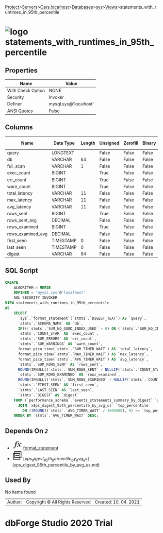 [Project](../../../../../startpage.md)>[Servers](../../../../Servers.md)>[Cars.localhost](../../../Cars.localhost.md)>[Databases](../../Databases.md)>[sys](../sys.md)>[Views](Views.md)>statements_with_runtimes_in_95th_percentile


# ![logo](../../../../../Images/view64.svg) statements_with_runtimes_in_95th_percentile


## <a name="#Properties"></a>Properties
|Name|Value|
|---|---|
|With Check Option|NONE|
|Security|Invoker|
|Definer|mysql.sys@'localhost'|
|ANSI Quotes|False|


## <a name="#Columns"></a>Columns
|Name|Data Type|Length|Unsigned|Zerofill|Binary|Not Null|
|---|---|---|---|---|---|---|
|query|LONGTEXT||False|False|False|False|
|db|VARCHAR|64|False|False|False|False|
|full_scan|VARCHAR|1|False|False|False|True|
|exec_count|BIGINT||True|False|False|True|
|err_count|BIGINT||True|False|False|True|
|warn_count|BIGINT||True|False|False|True|
|total_latency|VARCHAR|11|False|False|False|False|
|max_latency|VARCHAR|11|False|False|False|False|
|avg_latency|VARCHAR|11|False|False|False|False|
|rows_sent|BIGINT||True|False|False|True|
|rows_sent_avg|DECIMAL||False|False|False|True|
|rows_examined|BIGINT||True|False|False|True|
|rows_examined_avg|DECIMAL||False|False|False|True|
|first_seen|TIMESTAMP|0|False|False|False|True|
|last_seen|TIMESTAMP|0|False|False|False|True|
|digest|VARCHAR|64|False|False|False|False|

## <a name="#SqlScript"></a>SQL Script
```SQL
CREATE 
	ALGORITHM = MERGE
	DEFINER = 'mysql.sys'@'localhost'
	SQL SECURITY INVOKER
VIEW statements_with_runtimes_in_95th_percentile
AS
	SELECT
	  `sys`.`format_statement`(`stmts`.`DIGEST_TEXT`) AS `query`,
	  `stmts`.`SCHEMA_NAME` AS `db`,
	  IF(((`stmts`.`SUM_NO_GOOD_INDEX_USED` > 0) OR (`stmts`.`SUM_NO_INDEX_USED` > 0)), '*', '') AS `full_scan`,
	  `stmts`.`COUNT_STAR` AS `exec_count`,
	  `stmts`.`SUM_ERRORS` AS `err_count`,
	  `stmts`.`SUM_WARNINGS` AS `warn_count`,
	  format_pico_time(`stmts`.`SUM_TIMER_WAIT`) AS `total_latency`,
	  format_pico_time(`stmts`.`MAX_TIMER_WAIT`) AS `max_latency`,
	  format_pico_time(`stmts`.`AVG_TIMER_WAIT`) AS `avg_latency`,
	  `stmts`.`SUM_ROWS_SENT` AS `rows_sent`,
	  ROUND(IFNULL((`stmts`.`SUM_ROWS_SENT` / NULLIF(`stmts`.`COUNT_STAR`, 0)), 0), 0) AS `rows_sent_avg`,
	  `stmts`.`SUM_ROWS_EXAMINED` AS `rows_examined`,
	  ROUND(IFNULL((`stmts`.`SUM_ROWS_EXAMINED` / NULLIF(`stmts`.`COUNT_STAR`, 0)), 0), 0) AS `rows_examined_avg`,
	  `stmts`.`FIRST_SEEN` AS `first_seen`,
	  `stmts`.`LAST_SEEN` AS `last_seen`,
	  `stmts`.`DIGEST` AS `digest`
	FROM (`performance_schema`.`events_statements_summary_by_digest` `stmts`
	  JOIN `x$ps_digest_95th_percentile_by_avg_us` `top_percentile`
	    ON ((ROUND((`stmts`.`AVG_TIMER_WAIT` / 1000000), 0) >= `top_percentile`.`avg_us`)))
	ORDER BY `stmts`.`AVG_TIMER_WAIT` DESC;
```

## <a name="#DependsOn"></a>Depends On _`2`_
- ![Function](../../../../../Images/function.svg) [format_statement](../Functions/format_statement.md)
- ![View](../../../../../Images/view.svg) [x$ps_digest_95th_percentile_by_avg_us](x$ps_digest_95th_percentile_by_avg_us.md)


## <a name="#UsedBy"></a>Used By
No items found

||||
|---|---|---|
|Author: |Copyright © All Rights Reserved|Created: 10. 04. 2021|
# dbForge Studio 2020 Trial